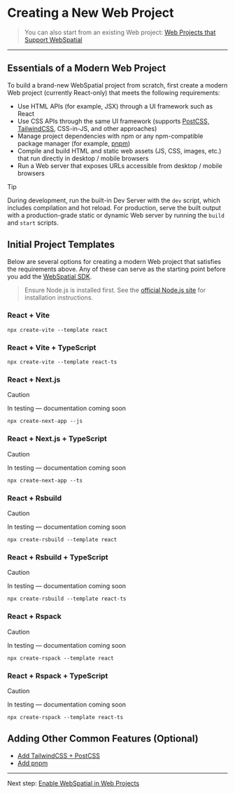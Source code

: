 # Creating a New Web Project

> You can also start from an existing Web project: [Web Projects that Support WebSpatial](README.md)

---

## Essentials of a Modern Web Project

To build a brand-new WebSpatial project from scratch, first create a modern Web project (currently React-only) that meets the following requirements:

- Use HTML APIs (for example, JSX) through a UI framework such as React
- Use CSS APIs through the same UI framework (supports [PostCSS, TailwindCSS](#), CSS-in-JS, and other approaches)
- Manage project dependencies with npm or any npm-compatible package manager (for example, [pnpm](#))
- Compile and build HTML and static web assets (JS, CSS, images, etc.) that run directly in desktop / mobile browsers
- Run a Web server that exposes URLs accessible from desktop / mobile browsers

> [!TIP]
> During development, run the built-in Dev Server with the `dev` script, which includes compilation and hot reload.
> For production, serve the built output with a production-grade static or dynamic Web server by running the `build` and `start` scripts.

## Initial Project Templates

Below are several options for creating a modern Web project that satisfies the requirements above. Any of these can serve as the starting point before you add the [WebSpatial SDK](#).

> Ensure Node.js is installed first. See the [official Node.js site](#) for installation instructions.

### React + Vite

```shell
npx create-vite --template react
```

### React + Vite + TypeScript

```shell
npx create-vite --template react-ts
```

### React + Next.js
> [!CAUTION]
> In testing — documentation coming soon

```shell
npx create-next-app --js
```

### React + Next.js + TypeScript
> [!CAUTION]
> In testing — documentation coming soon

```shell
npx create-next-app --ts
```

### React + Rsbuild
> [!CAUTION]
> In testing — documentation coming soon

```shell
npx create-rsbuild --template react
```

### React + Rsbuild + TypeScript
> [!CAUTION]
> In testing — documentation coming soon

```shell
npx create-rsbuild --template react-ts
```

### React + Rspack
> [!CAUTION]
> In testing — documentation coming soon

```shell
npx create-rspack --template react
```

### React + Rspack + TypeScript
> [!CAUTION]
> In testing — documentation coming soon

```shell
npx create-rspack --template react-ts
```

## Adding Other Common Features (Optional)

- [Add TailwindCSS + PostCSS](adding-tailwindcss-and-postcss.md)
- [Add pnpm](adding-pnpm.md)

---

Next step: [Enable WebSpatial in Web Projects](../enabling-webspatial-in-web-projects/README.md)
